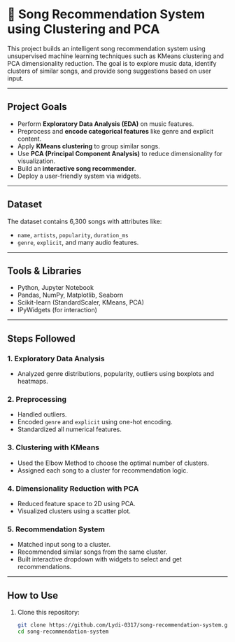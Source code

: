 # 🎵 Song Recommendation System using Clustering and PCA

This project builds an intelligent song recommendation system using unsupervised machine learning techniques such as KMeans clustering and PCA dimensionality reduction. The goal is to explore music data, identify clusters of similar songs, and provide song suggestions based on user input.

---

## Project Goals

- Perform **Exploratory Data Analysis (EDA)** on music features.
- Preprocess and **encode categorical features** like genre and explicit content.
- Apply **KMeans clustering** to group similar songs.
- Use **PCA (Principal Component Analysis)** to reduce dimensionality for visualization.
- Build an **interactive song recommender**.
- Deploy a user-friendly system via widgets.

---

## Dataset

The dataset contains 6,300 songs with attributes like:

- `name`, `artists`, `popularity`, `duration_ms`
- `genre`, `explicit`, and many audio features.

---

## Tools & Libraries

- Python, Jupyter Notebook
- Pandas, NumPy, Matplotlib, Seaborn
- Scikit-learn (StandardScaler, KMeans, PCA)
- IPyWidgets (for interaction)

---
## Steps Followed

### 1. **Exploratory Data Analysis**
- Analyzed genre distributions, popularity, outliers using boxplots and heatmaps.

### 2. **Preprocessing**
- Handled outliers.
- Encoded `genre` and `explicit` using one-hot encoding.
- Standardized all numerical features.

### 3. **Clustering with KMeans**
- Used the Elbow Method to choose the optimal number of clusters.
- Assigned each song to a cluster for recommendation logic.

### 4. **Dimensionality Reduction with PCA**
- Reduced feature space to 2D using PCA.
- Visualized clusters using a scatter plot.

### 5. **Recommendation System**
- Matched input song to a cluster.
- Recommended similar songs from the same cluster.
- Built interactive dropdown with widgets to select and get recommendations.

---

## How to Use

1. Clone this repository:
   ```bash
   git clone https://github.com/Lydi-0317/song-recommendation-system.git
   cd song-recommendation-system
